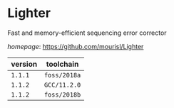 # Lighter

Fast and memory-efficient sequencing error corrector

*homepage*: <https://github.com/mourisl/Lighter>

version | toolchain
--------|----------
``1.1.1`` | ``foss/2018a``
``1.1.2`` | ``GCC/11.2.0``
``1.1.2`` | ``foss/2018b``
